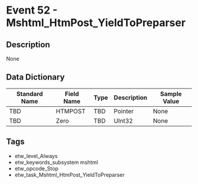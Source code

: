 # Event 52 - Mshtml_HtmPost_YieldToPreparser

## Description
None

## Data Dictionary
|Standard Name|Field Name|Type|Description|Sample Value|
|---|---|---|---|---|
|TBD|HTMPOST|TBD|Pointer|None|None|
|TBD|Zero|TBD|UInt32|None|None|

## Tags
* etw_level_Always
* etw_keywords_subsystem mshtml
* etw_opcode_Stop
* etw_task_Mshtml_HtmPost_YieldToPreparser